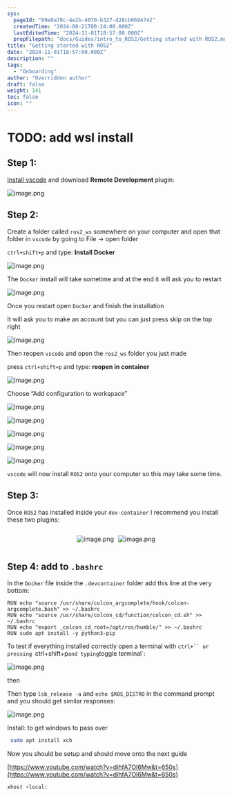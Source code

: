 ```yaml
---
sys:
  pageId: "89e0a78c-4e2b-4070-b327-d28cb0694742"
  createdTime: "2024-08-21T00:24:00.000Z"
  lastEditedTime: "2024-11-01T18:57:00.000Z"
  propFilepath: "docs/Guides/intro_to_ROS2/Getting started with ROS2.md"
title: "Getting started with ROS2"
date: "2024-11-01T18:57:00.000Z"
description: ""
tags:
  - "Onboarding"
author: "Overridden author"
draft: false
weight: 141
toc: false
icon: ""
---
```


# TODO: add wsl install

## Step 1:

[Install vscode](https://code.visualstudio.com/download) and download **Remote Development** plugin:

![image.png](https://prod-files-secure.s3.us-west-2.amazonaws.com/d518164a-d88e-44d1-a4ee-3adb3bd8bce0/efb52993-1881-4a40-b95e-6f020334f022/image.png?X-Amz-Algorithm=AWS4-HMAC-SHA256&X-Amz-Content-Sha256=UNSIGNED-PAYLOAD&X-Amz-Credential=ASIAZI2LB4662JXJ7CKZ%2F20250412%2Fus-west-2%2Fs3%2Faws4_request&X-Amz-Date=20250412T110147Z&X-Amz-Expires=3600&X-Amz-Security-Token=IQoJb3JpZ2luX2VjEFcaCXVzLXdlc3QtMiJHMEUCIQCOy0%2BYS59wA4ob5jmkCR0I1jgEgZAbMUTPfd21Ozm39gIgcnFNutE8NysnhL6mjS8u%2BbdqN9%2FHZzx2PEF3VbPGuxYqiAQI0P%2F%2F%2F%2F%2F%2F%2F%2F%2F%2FARAAGgw2Mzc0MjMxODM4MDUiDK0wttBjn%2BmhBIFbCyrcA0Shu7OeM3vOrrogfEMbcoPrUvf2IMl89YvrPed9DzusuIwXUTFoSu23TKYexHAibBI%2B7UV11GEYc%2F3uBM%2FeRAb7nizyC1kO%2BBh5BK2GvV8UrtZkg8SaI8Ek6HUntz4FKt3zch3z3gCmis1Zaw58D3ttIQSSiDnkyW4hNDhH1uJuL6zW%2F33XN%2BsdMVvT8%2FaOZjcul1kgpY5M8rWhpFrj5RzaNH9p8fog%2FJ9pHe7nvP231tSRbHDtECibMzPVTyob8kVzRMgy3fEgV0QrtT8D0oAl%2BX2Jj4hZr6Dlq80WyonlrCQPOx3RPOhzFiqIxNrsSDa0%2ByIcsT2GifxoRWsuNk31dDV3NTv%2Fd75NK2yfpdhs6syiR9IqiPgSqkr9y6385JlgT5TDS3UkReq5MorsvxlqBhsIM9%2BPAJl3FAPtD1%2Fw4uAq59ZtB9YqGPXb0vhnhbaIaMnC3eUn8mzSesSlC2En7oq5zPTL2ZF3Lrk31E2HPcGpZFy%2Bz5%2FZLIzMVEDny8cvdcsvWUvD%2FL07Se2Fy4aVyeSxGMxjS5RqWfNsZSej2c2m7SnRAQARPh6y4D%2BhMFu%2BAPSp67ro44my4m71aNdG09EUBOmHmsyJJMumAoo9FqV0%2BTcn1oD1imzaMIKn6L8GOqUBLpClGtwYlBcaOg%2F76swNuMqtrqM%2Fov5m%2BoBWEywgdwyFyb%2B9vrplGf7k8YWhMOQtGk0i5mqgEFB2UCzLpGeirMuu2FWXsohJLrioYriRkJ36%2FvzIHdrb4ixNt3VTb%2BhEV2pCnBiGPUAtM0ZkoqH6gSJim6GtMcNdspUPQ2Y4aL6nhigmlvNCK3VxgqKA1Nbo8D8RgqWdCRJ4CYhAyvcYMIKFhK4k&X-Amz-Signature=4370a97182ab1cd342ecd46488b7bdb1c799656c22c91abf4805698b96f1a47c&X-Amz-SignedHeaders=host&x-id=GetObject)

## Step 2:

Create a folder called `ros2_ws` somewhere on your computer and open that folder in `vscode` by going to File → open folder 

`ctrl+shift+p` and type: **Install Docker**

![image.png](https://prod-files-secure.s3.us-west-2.amazonaws.com/d518164a-d88e-44d1-a4ee-3adb3bd8bce0/2269dc0e-1cd5-47ff-bceb-c04ad9b2eab0/image.png?X-Amz-Algorithm=AWS4-HMAC-SHA256&X-Amz-Content-Sha256=UNSIGNED-PAYLOAD&X-Amz-Credential=ASIAZI2LB4662JXJ7CKZ%2F20250412%2Fus-west-2%2Fs3%2Faws4_request&X-Amz-Date=20250412T110147Z&X-Amz-Expires=3600&X-Amz-Security-Token=IQoJb3JpZ2luX2VjEFcaCXVzLXdlc3QtMiJHMEUCIQCOy0%2BYS59wA4ob5jmkCR0I1jgEgZAbMUTPfd21Ozm39gIgcnFNutE8NysnhL6mjS8u%2BbdqN9%2FHZzx2PEF3VbPGuxYqiAQI0P%2F%2F%2F%2F%2F%2F%2F%2F%2F%2FARAAGgw2Mzc0MjMxODM4MDUiDK0wttBjn%2BmhBIFbCyrcA0Shu7OeM3vOrrogfEMbcoPrUvf2IMl89YvrPed9DzusuIwXUTFoSu23TKYexHAibBI%2B7UV11GEYc%2F3uBM%2FeRAb7nizyC1kO%2BBh5BK2GvV8UrtZkg8SaI8Ek6HUntz4FKt3zch3z3gCmis1Zaw58D3ttIQSSiDnkyW4hNDhH1uJuL6zW%2F33XN%2BsdMVvT8%2FaOZjcul1kgpY5M8rWhpFrj5RzaNH9p8fog%2FJ9pHe7nvP231tSRbHDtECibMzPVTyob8kVzRMgy3fEgV0QrtT8D0oAl%2BX2Jj4hZr6Dlq80WyonlrCQPOx3RPOhzFiqIxNrsSDa0%2ByIcsT2GifxoRWsuNk31dDV3NTv%2Fd75NK2yfpdhs6syiR9IqiPgSqkr9y6385JlgT5TDS3UkReq5MorsvxlqBhsIM9%2BPAJl3FAPtD1%2Fw4uAq59ZtB9YqGPXb0vhnhbaIaMnC3eUn8mzSesSlC2En7oq5zPTL2ZF3Lrk31E2HPcGpZFy%2Bz5%2FZLIzMVEDny8cvdcsvWUvD%2FL07Se2Fy4aVyeSxGMxjS5RqWfNsZSej2c2m7SnRAQARPh6y4D%2BhMFu%2BAPSp67ro44my4m71aNdG09EUBOmHmsyJJMumAoo9FqV0%2BTcn1oD1imzaMIKn6L8GOqUBLpClGtwYlBcaOg%2F76swNuMqtrqM%2Fov5m%2BoBWEywgdwyFyb%2B9vrplGf7k8YWhMOQtGk0i5mqgEFB2UCzLpGeirMuu2FWXsohJLrioYriRkJ36%2FvzIHdrb4ixNt3VTb%2BhEV2pCnBiGPUAtM0ZkoqH6gSJim6GtMcNdspUPQ2Y4aL6nhigmlvNCK3VxgqKA1Nbo8D8RgqWdCRJ4CYhAyvcYMIKFhK4k&X-Amz-Signature=64f4549aa05b33dc68ea1a417778fde2d936aab931d956a0e478bdc3d5dde2b7&X-Amz-SignedHeaders=host&x-id=GetObject)

The `Docker` install will take sometime and at the end it will ask you to restart

![image.png](https://prod-files-secure.s3.us-west-2.amazonaws.com/d518164a-d88e-44d1-a4ee-3adb3bd8bce0/ed233f78-be33-4b1f-b89c-9c346c0e961e/image.png?X-Amz-Algorithm=AWS4-HMAC-SHA256&X-Amz-Content-Sha256=UNSIGNED-PAYLOAD&X-Amz-Credential=ASIAZI2LB4662JXJ7CKZ%2F20250412%2Fus-west-2%2Fs3%2Faws4_request&X-Amz-Date=20250412T110147Z&X-Amz-Expires=3600&X-Amz-Security-Token=IQoJb3JpZ2luX2VjEFcaCXVzLXdlc3QtMiJHMEUCIQCOy0%2BYS59wA4ob5jmkCR0I1jgEgZAbMUTPfd21Ozm39gIgcnFNutE8NysnhL6mjS8u%2BbdqN9%2FHZzx2PEF3VbPGuxYqiAQI0P%2F%2F%2F%2F%2F%2F%2F%2F%2F%2FARAAGgw2Mzc0MjMxODM4MDUiDK0wttBjn%2BmhBIFbCyrcA0Shu7OeM3vOrrogfEMbcoPrUvf2IMl89YvrPed9DzusuIwXUTFoSu23TKYexHAibBI%2B7UV11GEYc%2F3uBM%2FeRAb7nizyC1kO%2BBh5BK2GvV8UrtZkg8SaI8Ek6HUntz4FKt3zch3z3gCmis1Zaw58D3ttIQSSiDnkyW4hNDhH1uJuL6zW%2F33XN%2BsdMVvT8%2FaOZjcul1kgpY5M8rWhpFrj5RzaNH9p8fog%2FJ9pHe7nvP231tSRbHDtECibMzPVTyob8kVzRMgy3fEgV0QrtT8D0oAl%2BX2Jj4hZr6Dlq80WyonlrCQPOx3RPOhzFiqIxNrsSDa0%2ByIcsT2GifxoRWsuNk31dDV3NTv%2Fd75NK2yfpdhs6syiR9IqiPgSqkr9y6385JlgT5TDS3UkReq5MorsvxlqBhsIM9%2BPAJl3FAPtD1%2Fw4uAq59ZtB9YqGPXb0vhnhbaIaMnC3eUn8mzSesSlC2En7oq5zPTL2ZF3Lrk31E2HPcGpZFy%2Bz5%2FZLIzMVEDny8cvdcsvWUvD%2FL07Se2Fy4aVyeSxGMxjS5RqWfNsZSej2c2m7SnRAQARPh6y4D%2BhMFu%2BAPSp67ro44my4m71aNdG09EUBOmHmsyJJMumAoo9FqV0%2BTcn1oD1imzaMIKn6L8GOqUBLpClGtwYlBcaOg%2F76swNuMqtrqM%2Fov5m%2BoBWEywgdwyFyb%2B9vrplGf7k8YWhMOQtGk0i5mqgEFB2UCzLpGeirMuu2FWXsohJLrioYriRkJ36%2FvzIHdrb4ixNt3VTb%2BhEV2pCnBiGPUAtM0ZkoqH6gSJim6GtMcNdspUPQ2Y4aL6nhigmlvNCK3VxgqKA1Nbo8D8RgqWdCRJ4CYhAyvcYMIKFhK4k&X-Amz-Signature=8badccce1279fe257633522e4846bfe8c4d274e4217c96e14546cea9806373c1&X-Amz-SignedHeaders=host&x-id=GetObject)

Once you restart open `Docker` and finish the installation

It will ask you to make an account but you can just press skip on the top right

![image.png](https://prod-files-secure.s3.us-west-2.amazonaws.com/d518164a-d88e-44d1-a4ee-3adb3bd8bce0/21010ad9-1659-4fd9-9f59-9932a09b2a3d/image.png?X-Amz-Algorithm=AWS4-HMAC-SHA256&X-Amz-Content-Sha256=UNSIGNED-PAYLOAD&X-Amz-Credential=ASIAZI2LB4662JXJ7CKZ%2F20250412%2Fus-west-2%2Fs3%2Faws4_request&X-Amz-Date=20250412T110147Z&X-Amz-Expires=3600&X-Amz-Security-Token=IQoJb3JpZ2luX2VjEFcaCXVzLXdlc3QtMiJHMEUCIQCOy0%2BYS59wA4ob5jmkCR0I1jgEgZAbMUTPfd21Ozm39gIgcnFNutE8NysnhL6mjS8u%2BbdqN9%2FHZzx2PEF3VbPGuxYqiAQI0P%2F%2F%2F%2F%2F%2F%2F%2F%2F%2FARAAGgw2Mzc0MjMxODM4MDUiDK0wttBjn%2BmhBIFbCyrcA0Shu7OeM3vOrrogfEMbcoPrUvf2IMl89YvrPed9DzusuIwXUTFoSu23TKYexHAibBI%2B7UV11GEYc%2F3uBM%2FeRAb7nizyC1kO%2BBh5BK2GvV8UrtZkg8SaI8Ek6HUntz4FKt3zch3z3gCmis1Zaw58D3ttIQSSiDnkyW4hNDhH1uJuL6zW%2F33XN%2BsdMVvT8%2FaOZjcul1kgpY5M8rWhpFrj5RzaNH9p8fog%2FJ9pHe7nvP231tSRbHDtECibMzPVTyob8kVzRMgy3fEgV0QrtT8D0oAl%2BX2Jj4hZr6Dlq80WyonlrCQPOx3RPOhzFiqIxNrsSDa0%2ByIcsT2GifxoRWsuNk31dDV3NTv%2Fd75NK2yfpdhs6syiR9IqiPgSqkr9y6385JlgT5TDS3UkReq5MorsvxlqBhsIM9%2BPAJl3FAPtD1%2Fw4uAq59ZtB9YqGPXb0vhnhbaIaMnC3eUn8mzSesSlC2En7oq5zPTL2ZF3Lrk31E2HPcGpZFy%2Bz5%2FZLIzMVEDny8cvdcsvWUvD%2FL07Se2Fy4aVyeSxGMxjS5RqWfNsZSej2c2m7SnRAQARPh6y4D%2BhMFu%2BAPSp67ro44my4m71aNdG09EUBOmHmsyJJMumAoo9FqV0%2BTcn1oD1imzaMIKn6L8GOqUBLpClGtwYlBcaOg%2F76swNuMqtrqM%2Fov5m%2BoBWEywgdwyFyb%2B9vrplGf7k8YWhMOQtGk0i5mqgEFB2UCzLpGeirMuu2FWXsohJLrioYriRkJ36%2FvzIHdrb4ixNt3VTb%2BhEV2pCnBiGPUAtM0ZkoqH6gSJim6GtMcNdspUPQ2Y4aL6nhigmlvNCK3VxgqKA1Nbo8D8RgqWdCRJ4CYhAyvcYMIKFhK4k&X-Amz-Signature=893b871d94d456ebdf39809925f742201d58947f1cfb2c63408bb07eb0985f6f&X-Amz-SignedHeaders=host&x-id=GetObject)

Then reopen `vscode` and open the `ros2_ws` folder you just made

press `ctrl+shift+p` and type: **reopen in container**

![image.png](https://prod-files-secure.s3.us-west-2.amazonaws.com/d518164a-d88e-44d1-a4ee-3adb3bd8bce0/4e93b8c2-41ad-488c-8095-c74205196118/image.png?X-Amz-Algorithm=AWS4-HMAC-SHA256&X-Amz-Content-Sha256=UNSIGNED-PAYLOAD&X-Amz-Credential=ASIAZI2LB4662JXJ7CKZ%2F20250412%2Fus-west-2%2Fs3%2Faws4_request&X-Amz-Date=20250412T110147Z&X-Amz-Expires=3600&X-Amz-Security-Token=IQoJb3JpZ2luX2VjEFcaCXVzLXdlc3QtMiJHMEUCIQCOy0%2BYS59wA4ob5jmkCR0I1jgEgZAbMUTPfd21Ozm39gIgcnFNutE8NysnhL6mjS8u%2BbdqN9%2FHZzx2PEF3VbPGuxYqiAQI0P%2F%2F%2F%2F%2F%2F%2F%2F%2F%2FARAAGgw2Mzc0MjMxODM4MDUiDK0wttBjn%2BmhBIFbCyrcA0Shu7OeM3vOrrogfEMbcoPrUvf2IMl89YvrPed9DzusuIwXUTFoSu23TKYexHAibBI%2B7UV11GEYc%2F3uBM%2FeRAb7nizyC1kO%2BBh5BK2GvV8UrtZkg8SaI8Ek6HUntz4FKt3zch3z3gCmis1Zaw58D3ttIQSSiDnkyW4hNDhH1uJuL6zW%2F33XN%2BsdMVvT8%2FaOZjcul1kgpY5M8rWhpFrj5RzaNH9p8fog%2FJ9pHe7nvP231tSRbHDtECibMzPVTyob8kVzRMgy3fEgV0QrtT8D0oAl%2BX2Jj4hZr6Dlq80WyonlrCQPOx3RPOhzFiqIxNrsSDa0%2ByIcsT2GifxoRWsuNk31dDV3NTv%2Fd75NK2yfpdhs6syiR9IqiPgSqkr9y6385JlgT5TDS3UkReq5MorsvxlqBhsIM9%2BPAJl3FAPtD1%2Fw4uAq59ZtB9YqGPXb0vhnhbaIaMnC3eUn8mzSesSlC2En7oq5zPTL2ZF3Lrk31E2HPcGpZFy%2Bz5%2FZLIzMVEDny8cvdcsvWUvD%2FL07Se2Fy4aVyeSxGMxjS5RqWfNsZSej2c2m7SnRAQARPh6y4D%2BhMFu%2BAPSp67ro44my4m71aNdG09EUBOmHmsyJJMumAoo9FqV0%2BTcn1oD1imzaMIKn6L8GOqUBLpClGtwYlBcaOg%2F76swNuMqtrqM%2Fov5m%2BoBWEywgdwyFyb%2B9vrplGf7k8YWhMOQtGk0i5mqgEFB2UCzLpGeirMuu2FWXsohJLrioYriRkJ36%2FvzIHdrb4ixNt3VTb%2BhEV2pCnBiGPUAtM0ZkoqH6gSJim6GtMcNdspUPQ2Y4aL6nhigmlvNCK3VxgqKA1Nbo8D8RgqWdCRJ4CYhAyvcYMIKFhK4k&X-Amz-Signature=ed165a80d39aea08508c828ea835af496c90c20a9f58eeb6f4a2408a5a7ab8a8&X-Amz-SignedHeaders=host&x-id=GetObject)

Choose “Add configuration to workspace”

![image.png](https://prod-files-secure.s3.us-west-2.amazonaws.com/d518164a-d88e-44d1-a4ee-3adb3bd8bce0/9560b282-5060-4989-ba37-97e7b2c22476/image.png?X-Amz-Algorithm=AWS4-HMAC-SHA256&X-Amz-Content-Sha256=UNSIGNED-PAYLOAD&X-Amz-Credential=ASIAZI2LB4662JXJ7CKZ%2F20250412%2Fus-west-2%2Fs3%2Faws4_request&X-Amz-Date=20250412T110147Z&X-Amz-Expires=3600&X-Amz-Security-Token=IQoJb3JpZ2luX2VjEFcaCXVzLXdlc3QtMiJHMEUCIQCOy0%2BYS59wA4ob5jmkCR0I1jgEgZAbMUTPfd21Ozm39gIgcnFNutE8NysnhL6mjS8u%2BbdqN9%2FHZzx2PEF3VbPGuxYqiAQI0P%2F%2F%2F%2F%2F%2F%2F%2F%2F%2FARAAGgw2Mzc0MjMxODM4MDUiDK0wttBjn%2BmhBIFbCyrcA0Shu7OeM3vOrrogfEMbcoPrUvf2IMl89YvrPed9DzusuIwXUTFoSu23TKYexHAibBI%2B7UV11GEYc%2F3uBM%2FeRAb7nizyC1kO%2BBh5BK2GvV8UrtZkg8SaI8Ek6HUntz4FKt3zch3z3gCmis1Zaw58D3ttIQSSiDnkyW4hNDhH1uJuL6zW%2F33XN%2BsdMVvT8%2FaOZjcul1kgpY5M8rWhpFrj5RzaNH9p8fog%2FJ9pHe7nvP231tSRbHDtECibMzPVTyob8kVzRMgy3fEgV0QrtT8D0oAl%2BX2Jj4hZr6Dlq80WyonlrCQPOx3RPOhzFiqIxNrsSDa0%2ByIcsT2GifxoRWsuNk31dDV3NTv%2Fd75NK2yfpdhs6syiR9IqiPgSqkr9y6385JlgT5TDS3UkReq5MorsvxlqBhsIM9%2BPAJl3FAPtD1%2Fw4uAq59ZtB9YqGPXb0vhnhbaIaMnC3eUn8mzSesSlC2En7oq5zPTL2ZF3Lrk31E2HPcGpZFy%2Bz5%2FZLIzMVEDny8cvdcsvWUvD%2FL07Se2Fy4aVyeSxGMxjS5RqWfNsZSej2c2m7SnRAQARPh6y4D%2BhMFu%2BAPSp67ro44my4m71aNdG09EUBOmHmsyJJMumAoo9FqV0%2BTcn1oD1imzaMIKn6L8GOqUBLpClGtwYlBcaOg%2F76swNuMqtrqM%2Fov5m%2BoBWEywgdwyFyb%2B9vrplGf7k8YWhMOQtGk0i5mqgEFB2UCzLpGeirMuu2FWXsohJLrioYriRkJ36%2FvzIHdrb4ixNt3VTb%2BhEV2pCnBiGPUAtM0ZkoqH6gSJim6GtMcNdspUPQ2Y4aL6nhigmlvNCK3VxgqKA1Nbo8D8RgqWdCRJ4CYhAyvcYMIKFhK4k&X-Amz-Signature=6281441131999313d86e2ac049af20e5a499c028e2386ef52a740200551469c2&X-Amz-SignedHeaders=host&x-id=GetObject)

![image.png](https://prod-files-secure.s3.us-west-2.amazonaws.com/d518164a-d88e-44d1-a4ee-3adb3bd8bce0/2ee63f81-886b-48e8-a553-dc6e5eac99e4/image.png?X-Amz-Algorithm=AWS4-HMAC-SHA256&X-Amz-Content-Sha256=UNSIGNED-PAYLOAD&X-Amz-Credential=ASIAZI2LB4662JXJ7CKZ%2F20250412%2Fus-west-2%2Fs3%2Faws4_request&X-Amz-Date=20250412T110147Z&X-Amz-Expires=3600&X-Amz-Security-Token=IQoJb3JpZ2luX2VjEFcaCXVzLXdlc3QtMiJHMEUCIQCOy0%2BYS59wA4ob5jmkCR0I1jgEgZAbMUTPfd21Ozm39gIgcnFNutE8NysnhL6mjS8u%2BbdqN9%2FHZzx2PEF3VbPGuxYqiAQI0P%2F%2F%2F%2F%2F%2F%2F%2F%2F%2FARAAGgw2Mzc0MjMxODM4MDUiDK0wttBjn%2BmhBIFbCyrcA0Shu7OeM3vOrrogfEMbcoPrUvf2IMl89YvrPed9DzusuIwXUTFoSu23TKYexHAibBI%2B7UV11GEYc%2F3uBM%2FeRAb7nizyC1kO%2BBh5BK2GvV8UrtZkg8SaI8Ek6HUntz4FKt3zch3z3gCmis1Zaw58D3ttIQSSiDnkyW4hNDhH1uJuL6zW%2F33XN%2BsdMVvT8%2FaOZjcul1kgpY5M8rWhpFrj5RzaNH9p8fog%2FJ9pHe7nvP231tSRbHDtECibMzPVTyob8kVzRMgy3fEgV0QrtT8D0oAl%2BX2Jj4hZr6Dlq80WyonlrCQPOx3RPOhzFiqIxNrsSDa0%2ByIcsT2GifxoRWsuNk31dDV3NTv%2Fd75NK2yfpdhs6syiR9IqiPgSqkr9y6385JlgT5TDS3UkReq5MorsvxlqBhsIM9%2BPAJl3FAPtD1%2Fw4uAq59ZtB9YqGPXb0vhnhbaIaMnC3eUn8mzSesSlC2En7oq5zPTL2ZF3Lrk31E2HPcGpZFy%2Bz5%2FZLIzMVEDny8cvdcsvWUvD%2FL07Se2Fy4aVyeSxGMxjS5RqWfNsZSej2c2m7SnRAQARPh6y4D%2BhMFu%2BAPSp67ro44my4m71aNdG09EUBOmHmsyJJMumAoo9FqV0%2BTcn1oD1imzaMIKn6L8GOqUBLpClGtwYlBcaOg%2F76swNuMqtrqM%2Fov5m%2BoBWEywgdwyFyb%2B9vrplGf7k8YWhMOQtGk0i5mqgEFB2UCzLpGeirMuu2FWXsohJLrioYriRkJ36%2FvzIHdrb4ixNt3VTb%2BhEV2pCnBiGPUAtM0ZkoqH6gSJim6GtMcNdspUPQ2Y4aL6nhigmlvNCK3VxgqKA1Nbo8D8RgqWdCRJ4CYhAyvcYMIKFhK4k&X-Amz-Signature=154fc89103128b0d95313f5169e7b6eadf7078ca0f97e62f98e198b86186b8ba&X-Amz-SignedHeaders=host&x-id=GetObject)

![image.png](https://prod-files-secure.s3.us-west-2.amazonaws.com/d518164a-d88e-44d1-a4ee-3adb3bd8bce0/ae1580b2-b048-407e-aed9-b584224a7a04/image.png?X-Amz-Algorithm=AWS4-HMAC-SHA256&X-Amz-Content-Sha256=UNSIGNED-PAYLOAD&X-Amz-Credential=ASIAZI2LB4662JXJ7CKZ%2F20250412%2Fus-west-2%2Fs3%2Faws4_request&X-Amz-Date=20250412T110147Z&X-Amz-Expires=3600&X-Amz-Security-Token=IQoJb3JpZ2luX2VjEFcaCXVzLXdlc3QtMiJHMEUCIQCOy0%2BYS59wA4ob5jmkCR0I1jgEgZAbMUTPfd21Ozm39gIgcnFNutE8NysnhL6mjS8u%2BbdqN9%2FHZzx2PEF3VbPGuxYqiAQI0P%2F%2F%2F%2F%2F%2F%2F%2F%2F%2FARAAGgw2Mzc0MjMxODM4MDUiDK0wttBjn%2BmhBIFbCyrcA0Shu7OeM3vOrrogfEMbcoPrUvf2IMl89YvrPed9DzusuIwXUTFoSu23TKYexHAibBI%2B7UV11GEYc%2F3uBM%2FeRAb7nizyC1kO%2BBh5BK2GvV8UrtZkg8SaI8Ek6HUntz4FKt3zch3z3gCmis1Zaw58D3ttIQSSiDnkyW4hNDhH1uJuL6zW%2F33XN%2BsdMVvT8%2FaOZjcul1kgpY5M8rWhpFrj5RzaNH9p8fog%2FJ9pHe7nvP231tSRbHDtECibMzPVTyob8kVzRMgy3fEgV0QrtT8D0oAl%2BX2Jj4hZr6Dlq80WyonlrCQPOx3RPOhzFiqIxNrsSDa0%2ByIcsT2GifxoRWsuNk31dDV3NTv%2Fd75NK2yfpdhs6syiR9IqiPgSqkr9y6385JlgT5TDS3UkReq5MorsvxlqBhsIM9%2BPAJl3FAPtD1%2Fw4uAq59ZtB9YqGPXb0vhnhbaIaMnC3eUn8mzSesSlC2En7oq5zPTL2ZF3Lrk31E2HPcGpZFy%2Bz5%2FZLIzMVEDny8cvdcsvWUvD%2FL07Se2Fy4aVyeSxGMxjS5RqWfNsZSej2c2m7SnRAQARPh6y4D%2BhMFu%2BAPSp67ro44my4m71aNdG09EUBOmHmsyJJMumAoo9FqV0%2BTcn1oD1imzaMIKn6L8GOqUBLpClGtwYlBcaOg%2F76swNuMqtrqM%2Fov5m%2BoBWEywgdwyFyb%2B9vrplGf7k8YWhMOQtGk0i5mqgEFB2UCzLpGeirMuu2FWXsohJLrioYriRkJ36%2FvzIHdrb4ixNt3VTb%2BhEV2pCnBiGPUAtM0ZkoqH6gSJim6GtMcNdspUPQ2Y4aL6nhigmlvNCK3VxgqKA1Nbo8D8RgqWdCRJ4CYhAyvcYMIKFhK4k&X-Amz-Signature=e3b2c99703439de08b383f30ad90d44dcba743cad67bd94103b27c7ed0367e88&X-Amz-SignedHeaders=host&x-id=GetObject)

![image.png](https://prod-files-secure.s3.us-west-2.amazonaws.com/d518164a-d88e-44d1-a4ee-3adb3bd8bce0/53255b28-f75e-430f-b9e3-c0ac8577e42b/image.png?X-Amz-Algorithm=AWS4-HMAC-SHA256&X-Amz-Content-Sha256=UNSIGNED-PAYLOAD&X-Amz-Credential=ASIAZI2LB4662JXJ7CKZ%2F20250412%2Fus-west-2%2Fs3%2Faws4_request&X-Amz-Date=20250412T110147Z&X-Amz-Expires=3600&X-Amz-Security-Token=IQoJb3JpZ2luX2VjEFcaCXVzLXdlc3QtMiJHMEUCIQCOy0%2BYS59wA4ob5jmkCR0I1jgEgZAbMUTPfd21Ozm39gIgcnFNutE8NysnhL6mjS8u%2BbdqN9%2FHZzx2PEF3VbPGuxYqiAQI0P%2F%2F%2F%2F%2F%2F%2F%2F%2F%2FARAAGgw2Mzc0MjMxODM4MDUiDK0wttBjn%2BmhBIFbCyrcA0Shu7OeM3vOrrogfEMbcoPrUvf2IMl89YvrPed9DzusuIwXUTFoSu23TKYexHAibBI%2B7UV11GEYc%2F3uBM%2FeRAb7nizyC1kO%2BBh5BK2GvV8UrtZkg8SaI8Ek6HUntz4FKt3zch3z3gCmis1Zaw58D3ttIQSSiDnkyW4hNDhH1uJuL6zW%2F33XN%2BsdMVvT8%2FaOZjcul1kgpY5M8rWhpFrj5RzaNH9p8fog%2FJ9pHe7nvP231tSRbHDtECibMzPVTyob8kVzRMgy3fEgV0QrtT8D0oAl%2BX2Jj4hZr6Dlq80WyonlrCQPOx3RPOhzFiqIxNrsSDa0%2ByIcsT2GifxoRWsuNk31dDV3NTv%2Fd75NK2yfpdhs6syiR9IqiPgSqkr9y6385JlgT5TDS3UkReq5MorsvxlqBhsIM9%2BPAJl3FAPtD1%2Fw4uAq59ZtB9YqGPXb0vhnhbaIaMnC3eUn8mzSesSlC2En7oq5zPTL2ZF3Lrk31E2HPcGpZFy%2Bz5%2FZLIzMVEDny8cvdcsvWUvD%2FL07Se2Fy4aVyeSxGMxjS5RqWfNsZSej2c2m7SnRAQARPh6y4D%2BhMFu%2BAPSp67ro44my4m71aNdG09EUBOmHmsyJJMumAoo9FqV0%2BTcn1oD1imzaMIKn6L8GOqUBLpClGtwYlBcaOg%2F76swNuMqtrqM%2Fov5m%2BoBWEywgdwyFyb%2B9vrplGf7k8YWhMOQtGk0i5mqgEFB2UCzLpGeirMuu2FWXsohJLrioYriRkJ36%2FvzIHdrb4ixNt3VTb%2BhEV2pCnBiGPUAtM0ZkoqH6gSJim6GtMcNdspUPQ2Y4aL6nhigmlvNCK3VxgqKA1Nbo8D8RgqWdCRJ4CYhAyvcYMIKFhK4k&X-Amz-Signature=ef1fbf0814dd6b082a6dac5581eac5233b5142aa53c4b669eec9025c797ec02e&X-Amz-SignedHeaders=host&x-id=GetObject)

![image.png](https://prod-files-secure.s3.us-west-2.amazonaws.com/d518164a-d88e-44d1-a4ee-3adb3bd8bce0/7c562767-5af9-4ffb-97d1-327bcdf4ee00/image.png?X-Amz-Algorithm=AWS4-HMAC-SHA256&X-Amz-Content-Sha256=UNSIGNED-PAYLOAD&X-Amz-Credential=ASIAZI2LB4662JXJ7CKZ%2F20250412%2Fus-west-2%2Fs3%2Faws4_request&X-Amz-Date=20250412T110147Z&X-Amz-Expires=3600&X-Amz-Security-Token=IQoJb3JpZ2luX2VjEFcaCXVzLXdlc3QtMiJHMEUCIQCOy0%2BYS59wA4ob5jmkCR0I1jgEgZAbMUTPfd21Ozm39gIgcnFNutE8NysnhL6mjS8u%2BbdqN9%2FHZzx2PEF3VbPGuxYqiAQI0P%2F%2F%2F%2F%2F%2F%2F%2F%2F%2FARAAGgw2Mzc0MjMxODM4MDUiDK0wttBjn%2BmhBIFbCyrcA0Shu7OeM3vOrrogfEMbcoPrUvf2IMl89YvrPed9DzusuIwXUTFoSu23TKYexHAibBI%2B7UV11GEYc%2F3uBM%2FeRAb7nizyC1kO%2BBh5BK2GvV8UrtZkg8SaI8Ek6HUntz4FKt3zch3z3gCmis1Zaw58D3ttIQSSiDnkyW4hNDhH1uJuL6zW%2F33XN%2BsdMVvT8%2FaOZjcul1kgpY5M8rWhpFrj5RzaNH9p8fog%2FJ9pHe7nvP231tSRbHDtECibMzPVTyob8kVzRMgy3fEgV0QrtT8D0oAl%2BX2Jj4hZr6Dlq80WyonlrCQPOx3RPOhzFiqIxNrsSDa0%2ByIcsT2GifxoRWsuNk31dDV3NTv%2Fd75NK2yfpdhs6syiR9IqiPgSqkr9y6385JlgT5TDS3UkReq5MorsvxlqBhsIM9%2BPAJl3FAPtD1%2Fw4uAq59ZtB9YqGPXb0vhnhbaIaMnC3eUn8mzSesSlC2En7oq5zPTL2ZF3Lrk31E2HPcGpZFy%2Bz5%2FZLIzMVEDny8cvdcsvWUvD%2FL07Se2Fy4aVyeSxGMxjS5RqWfNsZSej2c2m7SnRAQARPh6y4D%2BhMFu%2BAPSp67ro44my4m71aNdG09EUBOmHmsyJJMumAoo9FqV0%2BTcn1oD1imzaMIKn6L8GOqUBLpClGtwYlBcaOg%2F76swNuMqtrqM%2Fov5m%2BoBWEywgdwyFyb%2B9vrplGf7k8YWhMOQtGk0i5mqgEFB2UCzLpGeirMuu2FWXsohJLrioYriRkJ36%2FvzIHdrb4ixNt3VTb%2BhEV2pCnBiGPUAtM0ZkoqH6gSJim6GtMcNdspUPQ2Y4aL6nhigmlvNCK3VxgqKA1Nbo8D8RgqWdCRJ4CYhAyvcYMIKFhK4k&X-Amz-Signature=508bc09a912039ba9a7d9e3040b6b33758debfbf7ee0067f0aba7676ad162103&X-Amz-SignedHeaders=host&x-id=GetObject)

`vscode` will now install `ROS2` onto your computer so this may take some time.

## Step 3:

Once `ROS2` has installed inside your `dev-container` I recommend you install these two plugins:

<div style="display: flex;flex-direction: row; column-gap:10px; max-width: 630px;justify-content: center;">
<div>

![image.png](https://prod-files-secure.s3.us-west-2.amazonaws.com/d518164a-d88e-44d1-a4ee-3adb3bd8bce0/3fc3d550-5a54-4ba1-ba6b-faa01cdb7369/image.png?X-Amz-Algorithm=AWS4-HMAC-SHA256&X-Amz-Content-Sha256=UNSIGNED-PAYLOAD&X-Amz-Credential=ASIAZI2LB466VLET25CW%2F20250412%2Fus-west-2%2Fs3%2Faws4_request&X-Amz-Date=20250412T110152Z&X-Amz-Expires=3600&X-Amz-Security-Token=IQoJb3JpZ2luX2VjEFkaCXVzLXdlc3QtMiJGMEQCIC0j96WHEAQxz9GrFxbfvUOcepBKekmg3cj9%2BMwMFktKAiBy99xb98cXMERUU4ZoUe7lhGNattEvd5HT%2FpSa8feNHiqIBAjS%2F%2F%2F%2F%2F%2F%2F%2F%2F%2F8BEAAaDDYzNzQyMzE4MzgwNSIM76Zk4spe7YK8rPWZKtwD5Q24psUguZADfO01cg6s5flajwgTXbMc29EkDVlHnDd4lwTK1%2Bn1C7u4V51GCUychdn8FPiGQODmLIkY7ev8w4LqRNWXCK0YIvo78S9zyrYOG%2FSnENYMWf1828ap6qTNChYZbvZ2N6FNfTkyfpbY9FQMeN9Rzk%2B9dK648p4%2BxswqrIFdPbKqqQ1MJsmUDbt6zNSooBRjs8JGNvpUUEE59gmSxi%2BhRQeAW1p3BXApculJCkJa2WsNobX3UZvHKOJ8ayWNNvpSfIUC%2B1RFBGDPMMz%2BmUq925HREB%2F6V7awIDYNPhE09WOMIUwM7MbjzbXE58%2FPmQAquGvINXgL7D6o%2BOu0Qk4CGabJkF9pLeee08nKKTv%2F3GIyXWCP8x5nc2097au%2Bf1hV1BS17ysMSpN3390%2BkOSoclbSkvbvOetbsAXU9L93er%2BZY0e3bVaPHuzYRQIvzfMgVKg%2F2DzZXuxfVoI%2F9WpaUAKuvaIB%2BINPMdRyI%2BpxhN6VemjUgY%2BMw8b6cc7Uwf5kRspRomMRR%2BAu7G%2BMEKgH5aKHFiroZPcP0U3Oqm%2BiJrHKqXiJvW3IwQiIHTtseDW39FYN2LGzHPtDDA%2F7DNut31iRNFKrOOyHMViNla4OpmOub3ETGcAwt9TovwY6pgG6i4rb3PEUnx7pLE6DEdNuLHo6Lx7nWpLfjMefDKWwwjBar%2FfFlsZ%2B0YvJKZVpgV0Cq81Cb4uekx6OMDHBHAWq6nHlCwPUaTgx5Cyaiw6yiyi5z3aZ%2FFuC1vMStezXq4cI9HyWiHvYFVWcEgCxwv45RXpaJefmLmECDVZLRwG6JQG0qs9Dcpm1HXzq3%2BYJ55qsRepZp3nCenCTRZx%2BSZ%2BS%2FMyMdtU9&X-Amz-Signature=8c9483e05d6ed08cfc4bd7b8011825814b145509ccfbe1e89d307d84fa6a1196&X-Amz-SignedHeaders=host&x-id=GetObject)

</div>
<div>

![image.png](https://prod-files-secure.s3.us-west-2.amazonaws.com/d518164a-d88e-44d1-a4ee-3adb3bd8bce0/d994cc66-13c2-4093-a5a3-f84cf4601a82/image.png?X-Amz-Algorithm=AWS4-HMAC-SHA256&X-Amz-Content-Sha256=UNSIGNED-PAYLOAD&X-Amz-Credential=ASIAZI2LB4665CZ2LDQS%2F20250412%2Fus-west-2%2Fs3%2Faws4_request&X-Amz-Date=20250412T110154Z&X-Amz-Expires=3600&X-Amz-Security-Token=IQoJb3JpZ2luX2VjEFgaCXVzLXdlc3QtMiJHMEUCIQC5r8rmRt0cJcChWr5bHBP9LM%2FqF7rCbtEZAJIk4tpAuQIgCnCHM9J7vbU9nkgyLGgvyy48ShEdXiZENG7kx%2Fv%2BtNoqiAQI0P%2F%2F%2F%2F%2F%2F%2F%2F%2F%2FARAAGgw2Mzc0MjMxODM4MDUiDAgyrTTKoUV35507hCrcA94bNws8J4RI9e7L22UjlUUvBM9UKVZK91s%2BVak6%2BY%2BX3paum%2FMnLru4wWUtDXTCkX2xiKF1hocYiwfTpRz9KuDzeUCb4XSYq4pBeCi1ACTVQ7GBRA%2F%2BvjIuGRs8cFasabxEw0euWvxa4ej5h9Aexu9T2B8q8mYI%2BYRjOPssj7R9hnzvp26DSp5UHqEH7ZRhS9eMLhm6hiU7rRu1wmJOzsjtjq9heJ7z1oszXhVjV2mpgsfl96P7ja4wUuCeELqVO2rxopeJt1sJOfTzLo8HIyJD589dISQxkpZKajKUC2BMLLtrPxQ3klY5QQCZuj4On6xOL9JxkZgd1FHR4vVVukQG8ytJLn3V9LjnHZ%2F2F2VIvxKYsfNHwzj1o%2FmQ1L5y9%2FcnKwuUxOo5EmnheSX9%2BFreC8s9yHrNpbmFgKYZKfpc3EG7LGUqCJhcISPU50Uzdc1bSxoQgZshq7hoOTTw2NWsZf%2By4hf8q2Sk67fYWfGItTKmvZI0aHzSPHX%2BRqFZx8%2BPf45%2F9haDJ%2FpQRfQPYkXdKP%2B7oeHf6ap0y6wTeCyoy%2FLIgof9drZw1%2B91%2FB6qMBawWQCmDWtDEqDLQpQdXicJ9qp4ZZ2iomnH28eVjckv9JQzKX7FYILz8IdzMI6o6L8GOqUB0zjAZ4eiBvqrbMj44EQVN4nReYmsC9r1zFGfhGoXXQKr0vcXYjLkNaopjlxaIqdW3gBrIprm1j35Sa1KbVEnMtZESAWnVP8p8q1CU%2FJRenRIPTKqSWR0CVRXqAr1%2F726hCedr2oT5O5gqMcrz%2BGwzatcmGI5prRFeejYTFkuC7k2ELDFxD6VWIagrRpI72sg%2F%2F2JtMcLCSrcVIkdbGotEgiVZkI%2F&X-Amz-Signature=8a27e511e420bd05dc8d3dd36f850d6f8efe924b557cc4c4fdc1b02ca8171fd8&X-Amz-SignedHeaders=host&x-id=GetObject)

</div>
</div>

## Step 4: add to `.bashrc`

In the `Docker` file inside the `.devcontainer` folder add this line at the very bottom: 

```docker
RUN echo "source /usr/share/colcon_argcomplete/hook/colcon-argcomplete.bash" >> ~/.bashrc
RUN echo "source /usr/share/colcon_cd/function/colcon_cd.sh" >> ~/.bashrc
RUN echo "export _colcon_cd_root=/opt/ros/humble/" >> ~/.bashrc
RUN sudo apt install -y python3-pip 
```

To test if everything installed correctly open a terminal with `ctrl+`` or pressing `ctrl+shift+p` and typing `toggle terminal`:

![image.png](https://prod-files-secure.s3.us-west-2.amazonaws.com/d518164a-d88e-44d1-a4ee-3adb3bd8bce0/6a4943d8-b04e-4c02-9a58-775f3384d1a5/image.png?X-Amz-Algorithm=AWS4-HMAC-SHA256&X-Amz-Content-Sha256=UNSIGNED-PAYLOAD&X-Amz-Credential=ASIAZI2LB4662JXJ7CKZ%2F20250412%2Fus-west-2%2Fs3%2Faws4_request&X-Amz-Date=20250412T110147Z&X-Amz-Expires=3600&X-Amz-Security-Token=IQoJb3JpZ2luX2VjEFcaCXVzLXdlc3QtMiJHMEUCIQCOy0%2BYS59wA4ob5jmkCR0I1jgEgZAbMUTPfd21Ozm39gIgcnFNutE8NysnhL6mjS8u%2BbdqN9%2FHZzx2PEF3VbPGuxYqiAQI0P%2F%2F%2F%2F%2F%2F%2F%2F%2F%2FARAAGgw2Mzc0MjMxODM4MDUiDK0wttBjn%2BmhBIFbCyrcA0Shu7OeM3vOrrogfEMbcoPrUvf2IMl89YvrPed9DzusuIwXUTFoSu23TKYexHAibBI%2B7UV11GEYc%2F3uBM%2FeRAb7nizyC1kO%2BBh5BK2GvV8UrtZkg8SaI8Ek6HUntz4FKt3zch3z3gCmis1Zaw58D3ttIQSSiDnkyW4hNDhH1uJuL6zW%2F33XN%2BsdMVvT8%2FaOZjcul1kgpY5M8rWhpFrj5RzaNH9p8fog%2FJ9pHe7nvP231tSRbHDtECibMzPVTyob8kVzRMgy3fEgV0QrtT8D0oAl%2BX2Jj4hZr6Dlq80WyonlrCQPOx3RPOhzFiqIxNrsSDa0%2ByIcsT2GifxoRWsuNk31dDV3NTv%2Fd75NK2yfpdhs6syiR9IqiPgSqkr9y6385JlgT5TDS3UkReq5MorsvxlqBhsIM9%2BPAJl3FAPtD1%2Fw4uAq59ZtB9YqGPXb0vhnhbaIaMnC3eUn8mzSesSlC2En7oq5zPTL2ZF3Lrk31E2HPcGpZFy%2Bz5%2FZLIzMVEDny8cvdcsvWUvD%2FL07Se2Fy4aVyeSxGMxjS5RqWfNsZSej2c2m7SnRAQARPh6y4D%2BhMFu%2BAPSp67ro44my4m71aNdG09EUBOmHmsyJJMumAoo9FqV0%2BTcn1oD1imzaMIKn6L8GOqUBLpClGtwYlBcaOg%2F76swNuMqtrqM%2Fov5m%2BoBWEywgdwyFyb%2B9vrplGf7k8YWhMOQtGk0i5mqgEFB2UCzLpGeirMuu2FWXsohJLrioYriRkJ36%2FvzIHdrb4ixNt3VTb%2BhEV2pCnBiGPUAtM0ZkoqH6gSJim6GtMcNdspUPQ2Y4aL6nhigmlvNCK3VxgqKA1Nbo8D8RgqWdCRJ4CYhAyvcYMIKFhK4k&X-Amz-Signature=93eac75a266b8e502e199d472255e1715088fb02fed2d92118c1a8d18f9e88fb&X-Amz-SignedHeaders=host&x-id=GetObject)

then 

Then type `lsb_release -a` and `echo $ROS_DISTRO` in the command prompt and you should get similar responses:

![image.png](https://prod-files-secure.s3.us-west-2.amazonaws.com/d518164a-d88e-44d1-a4ee-3adb3bd8bce0/3e635dec-a805-4e85-8b9e-d000e5b71a4e/image.png?X-Amz-Algorithm=AWS4-HMAC-SHA256&X-Amz-Content-Sha256=UNSIGNED-PAYLOAD&X-Amz-Credential=ASIAZI2LB4662JXJ7CKZ%2F20250412%2Fus-west-2%2Fs3%2Faws4_request&X-Amz-Date=20250412T110147Z&X-Amz-Expires=3600&X-Amz-Security-Token=IQoJb3JpZ2luX2VjEFcaCXVzLXdlc3QtMiJHMEUCIQCOy0%2BYS59wA4ob5jmkCR0I1jgEgZAbMUTPfd21Ozm39gIgcnFNutE8NysnhL6mjS8u%2BbdqN9%2FHZzx2PEF3VbPGuxYqiAQI0P%2F%2F%2F%2F%2F%2F%2F%2F%2F%2FARAAGgw2Mzc0MjMxODM4MDUiDK0wttBjn%2BmhBIFbCyrcA0Shu7OeM3vOrrogfEMbcoPrUvf2IMl89YvrPed9DzusuIwXUTFoSu23TKYexHAibBI%2B7UV11GEYc%2F3uBM%2FeRAb7nizyC1kO%2BBh5BK2GvV8UrtZkg8SaI8Ek6HUntz4FKt3zch3z3gCmis1Zaw58D3ttIQSSiDnkyW4hNDhH1uJuL6zW%2F33XN%2BsdMVvT8%2FaOZjcul1kgpY5M8rWhpFrj5RzaNH9p8fog%2FJ9pHe7nvP231tSRbHDtECibMzPVTyob8kVzRMgy3fEgV0QrtT8D0oAl%2BX2Jj4hZr6Dlq80WyonlrCQPOx3RPOhzFiqIxNrsSDa0%2ByIcsT2GifxoRWsuNk31dDV3NTv%2Fd75NK2yfpdhs6syiR9IqiPgSqkr9y6385JlgT5TDS3UkReq5MorsvxlqBhsIM9%2BPAJl3FAPtD1%2Fw4uAq59ZtB9YqGPXb0vhnhbaIaMnC3eUn8mzSesSlC2En7oq5zPTL2ZF3Lrk31E2HPcGpZFy%2Bz5%2FZLIzMVEDny8cvdcsvWUvD%2FL07Se2Fy4aVyeSxGMxjS5RqWfNsZSej2c2m7SnRAQARPh6y4D%2BhMFu%2BAPSp67ro44my4m71aNdG09EUBOmHmsyJJMumAoo9FqV0%2BTcn1oD1imzaMIKn6L8GOqUBLpClGtwYlBcaOg%2F76swNuMqtrqM%2Fov5m%2BoBWEywgdwyFyb%2B9vrplGf7k8YWhMOQtGk0i5mqgEFB2UCzLpGeirMuu2FWXsohJLrioYriRkJ36%2FvzIHdrb4ixNt3VTb%2BhEV2pCnBiGPUAtM0ZkoqH6gSJim6GtMcNdspUPQ2Y4aL6nhigmlvNCK3VxgqKA1Nbo8D8RgqWdCRJ4CYhAyvcYMIKFhK4k&X-Amz-Signature=55f1036b55231e0cd44106ae9e29126294956e013d6a9cc457a0053e7fe0a297&X-Amz-SignedHeaders=host&x-id=GetObject)

Install:  to get windows to pass over

```bash
 sudo apt install xcb
```

Now you should be setup and should move onto the next guide 

[https://www.youtube.com/watch?v=dihfA7Ol6Mw&t=650s](https://www.youtube.com/watch?v=dihfA7Ol6Mw&t=650s)

```python
xhost +local:
```

